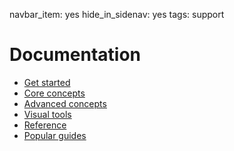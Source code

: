 navbar_item: yes
hide_in_sidenav: yes
tags: support

# Documentation

- [Get started](category:#get-started)
- [Core concepts](category:#core-concept)
- [Advanced concepts](category:#advanced-concept)
- [Visual tools](category:#visual-tool)
- [Reference](category:#reference)
- [Popular guides](category:/docs/guides/#popular)
